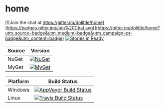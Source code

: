 # home

[![Join the chat at https://gitter.im/dolittle/home](https://badges.gitter.im/Join%20Chat.svg)](https://gitter.im/dolittle/home?utm_source=badge&utm_medium=badge&utm_campaign=pr-badge&utm_content=badge)
[![Stories in Ready](https://badge.waffle.io/dolittle/home.png?label=ready&title=Ready)](http://waffle.io/dolittle/home)

| Source | Version |
| ------ | ------- |
| NuGet | [![NuGet](https://img.shields.io/nuget/v/dolittle.svg)](https://www.nuget.org/packages?q=dolittle) |
| MyGet | [![MyGet](https://img.shields.io/myget/dolittle/vpre/dolittle.svg)](https://www.myget.org/gallery/dolittle)

| Platform | Build Status |
| -------- | ------ |
| Windows | [![AppVeyor Build Status](https://ci.appveyor.com/api/projects/status/umi5t4qs6stw9uud?svg=true)](https://ci.appveyor.com/project/Dolittle/core) |
| Linux | [![Travis Build Status](https://travis-ci.org/dolittle/DotNET.Core.svg?branch=master)](https://travis-ci.org/dolittle/DotNET.Core) |
